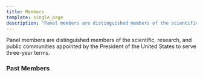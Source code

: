 ```yaml
---
title: Members
template: single_page
description: "Panel members are distinguished members of the scientific, research, and public communities appointed by the President of the United States to serve three-year terms."
---
```


Panel members are distinguished members of the scientific, research, and public communities appointed by the President of the United States to serve three-year terms.

<ul class="staff-list">
<single-staff-list-entry
		source="dr._elizabeth_jaffee_headshot-squarecrop.jpg"
		alt="Dr. Elizabeth M. Jaffee"
		title="PCP Chair"
		url="/members/jaffee">
</single-staff-list-entry>
<single-staff-list-entry
		source="bergerm_headshot-squarecrop_2_0.png"
		alt="Dr. Mitchel S. Berger"
		title="PCP Member"
		url="/members/berger">
</single-staff-list-entry>
<single-staff-list-entry
		source="dr._brown-squarecrop.png"
		alt="Dr. Carol L. Brown"
		title="PCP Member"
		url="/members/brown">
</single-staff-list-entry>
</ul>

<h3>Past Members</h3>
<div>
<responsive-image
	sourcedesktop="pastmembers-desktop_5-23-23.png"
	sourcemobile="pastmembers-mobile_5-23-23.png"
	alt="List of Past Members.">
</responsive-image>
</div>
